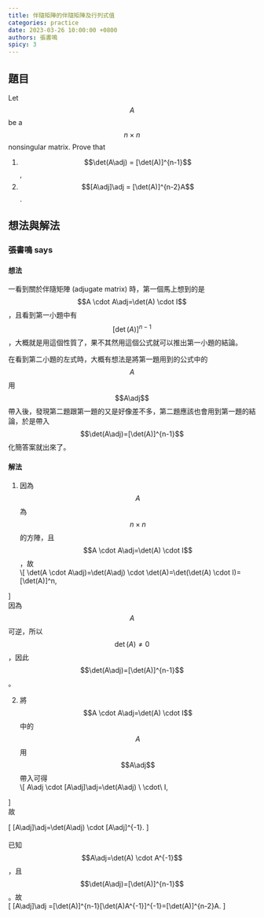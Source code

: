 ```yaml
---
title: 伴隨矩陣的伴隨矩陣及行列式值
categories: practice
date: 2023-03-26 10:00:00 +0800
authors: 張書鳴
spicy: 3
---
```


## 題目

Let $$A$$ be a $$n \times n$$ nonsingular matrix.  Prove that  

1. $$\det(A\adj) = [\det(A)]^{n-1}$$,  
2. $$[A\adj]\adj = [\det(A)]^{n-2}A$$.  


## 想法與解法

### 張書鳴 says

#### 想法

一看到關於伴隨矩陣 (adjugate matrix) 時，第一個馬上想到的是 $$A \cdot A\adj=\det(A) \cdot I$$，且看到第一小題中有 $$[\det(A)]^{n-1}$$，大概就是用這個性質了，果不其然用這個公式就可以推出第一小題的結論。  

在看到第二小題的左式時，大概有想法是將第一題用到的公式中的 $$A$$ 用 $$A\adj$$ 帶入後，發現第二題跟第一題的又是好像差不多，第二題應該也會用到第一題的結論，於是帶入 $$\det(A\adj)=[\det(A)]^{n-1}$$ 化簡答案就出來了。  


#### 解法

1. 因為 $$A$$ 為 $$n \times n$$ 的方陣，且 $$A \cdot A\adj=\det(A) \cdot I$$，故
    <div>\[
    \det(A \cdot A\adj)=\det(A\adj) \cdot \det(A)=\det(\det(A) \cdot I)=[\det(A)]^n,
\]</div>  
因為 $$A$$ 可逆，所以 $$\det(A) \neq 0$$，因此 $$\det(A\adj)=[\det(A)]^{n-1}$$。 


2. 將 $$A \cdot A\adj=\det(A) \cdot I$$ 中的 $$A$$ 用 $$A\adj$$ 帶入可得
    <div>\[
    A\adj \cdot [A\adj]\adj=\det(A\adj) \ \cdot\  I,
\]</div>  
故
    <div>\[
    [A\adj]\adj=\det(A\adj) \cdot [A\adj]^{-1}.
\]</div>  
已知 $$A\adj=\det(A) \cdot A^{-1}$$，且 $$\det(A\adj)=[\det(A)]^{n-1}$$。故
    <div>\[
    [A\adj]\adj =[\det(A)]^{n-1}[\det(A)A^{-1}]^{-1}=[\det(A)]^{n-2}A.
\]</div>